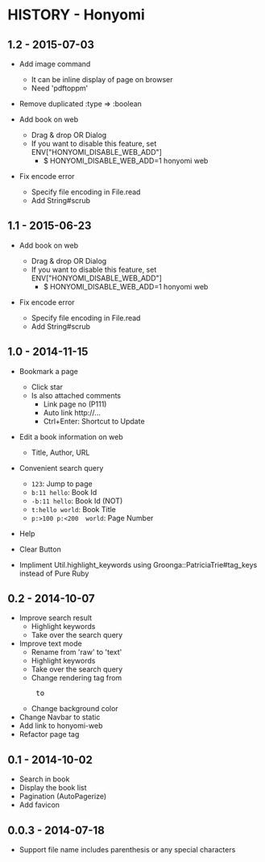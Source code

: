 # HISTORY - Honyomi

## 1.2 - 2015-07-03

* Add image command
  * It can be inline display of page on browser
  * Need 'pdftoppm'
* Remove duplicated :type => :boolean

* Add book on web
  * Drag & drop OR Dialog
  * If you want to disable this feature, set ENV["HONYOMI_DISABLE_WEB_ADD"]
    * $ HONYOMI_DISABLE_WEB_ADD=1 honyomi web

* Fix encode error
  * Specify file encoding in File.read
  * Add String#scrub

## 1.1 - 2015-06-23

* Add book on web
  * Drag & drop OR Dialog
  * If you want to disable this feature, set ENV["HONYOMI_DISABLE_WEB_ADD"]
    * $ HONYOMI_DISABLE_WEB_ADD=1 honyomi web

* Fix encode error
  * Specify file encoding in File.read
  * Add String#scrub

## 1.0 - 2014-11-15

* Bookmark a page
  * Click star
  * Is also attached comments
    * Link page no (P111)
    * Auto link http://...
    * Ctrl+Enter: Shortcut to Update

* Edit a book information on web
  * Title, Author, URL

* Convenient search query
  * `123`: Jump to page
  * `b:11 hello`: Book Id
  * `-b:11 hello`: Book Id (NOT)
  * `t:hello world`: Book Title
  * `p:>100 p:<200  world`: Page Number

* Help

* Clear Button

* Impliment Util.highlight_keywords using Groonga::PatriciaTrie#tag_keys instead of Pure Ruby

## 0.2 - 2014-10-07

* Improve search result
  * Highlight keywords
  * Take over the search query
* Improve text mode
  * Rename from 'raw' to 'text'
  * Highlight keywords
  * Take over the search query
  * Change rendering tag from <pre> to <div>
  * Change background color
* Change Navbar to static
* Add link to honyomi-web
* Refactor page tag

## 0.1 - 2014-10-02

* Search in book
* Display the book list
* Pagination (AutoPagerize)
* Add favicon

## 0.0.3 - 2014-07-18

* Support file name includes parenthesis or any special characters
